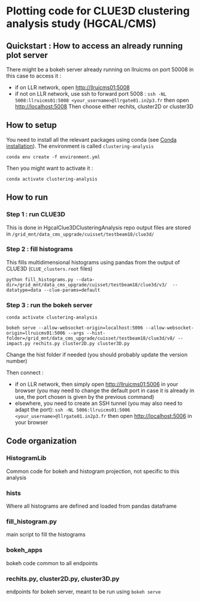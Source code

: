 # Plotting code for CLUE3D clustering analysis study (HGCAL/CMS)
## Quickstart : How to access an already running plot server
There might be a bokeh server already running on llruicms on port 50008
in this case to access it : 
 - if on LLR network, open <http://llruicms01:5008>
 - if not on LLR network, use ssh to forward port 5008 : `ssh -NL 5008:llruicms01:5008 <your_username>@llrgate01.in2p3.fr` then open <http://localhost:5008>
Then choose either rechits, cluster2D or cluster3D

## How to setup
You need to install all the relevant packages using conda (see [Conda installation](https://conda.io/projects/conda/en/latest/user-guide/install/linux.html)). The environment is called `clustering-analysis`

    conda env create -f environment.yml

Then you might want to activate it : 

    conda activate clustering-analysis

## How to run
### Step 1 : run CLUE3D
This is done in HgcalClue3DClusteringAnalysis repo
output files are stored in `/grid_mnt/data_cms_upgrade/cuisset/testbeam18/clue3d/`

### Step 2 : fill histograms
This fills multidimensional histograms using pandas from the output of CLUE3D (`CLUE_clusters.root` files)

    python fill_histograms.py --data-dir=/grid_mnt/data_cms_upgrade/cuisset/testbeam18/clue3d/v3/  --datatype=data --clue-params=default

### Step 3 : run the bokeh server

    conda activate clustering-analysis

    bokeh serve --allow-websocket-origin=localhost:5006 --allow-websocket-origin=llruicms01:5006 --args --hist-folder=/grid_mnt/data_cms_upgrade/cuisset/testbeam18/clue3d/v8/ -- impact.py rechits.py cluster2D.py cluster3D.py

Change the hist folder if needed (you should probably update the version number)

Then connect :
 - if on LLR network, then simply open <http://llruicms01:5006> in your browser (you may need to change the default port in case it is already in use, the port chosen is given by the previous command)
 - elsewhere, you need to create an SSH tunnel (you may also need to adapt the port): `ssh -NL 5006:llruicms01:5006 <your_username>@llrgate01.in2p3.fr`
   then open <http://localhost:5006> in your browser

## Code organization
### HistogramLib
Common code for bokeh and histogram projection, not specific to this analysis

### hists
Where all histograms are defined and loaded from pandas dataframe

### fill_histogram.py
main script to fill the histograms

### bokeh_apps
bokeh code common to all endpoints

### rechits.py, cluster2D.py, cluster3D.py
endpoints for bokeh server, meant to be run using `bokeh serve`